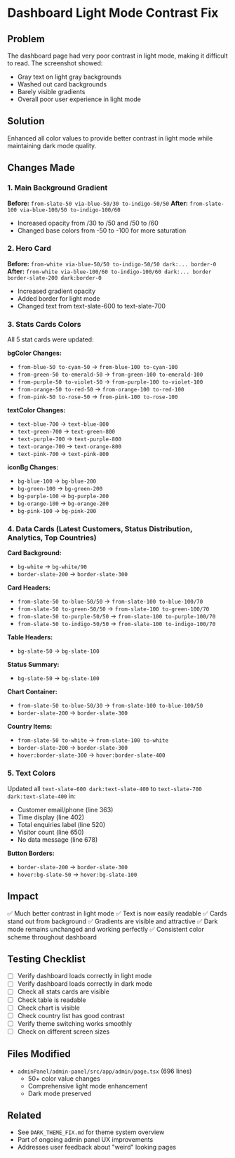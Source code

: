 # Dashboard Light Mode Contrast Fix

## Problem
The dashboard page had very poor contrast in light mode, making it difficult to read. The screenshot showed:
- Gray text on light gray backgrounds
- Washed out card backgrounds
- Barely visible gradients
- Overall poor user experience in light mode

## Solution
Enhanced all color values to provide better contrast in light mode while maintaining dark mode quality.

## Changes Made

### 1. Main Background Gradient
**Before:** `from-slate-50 via-blue-50/30 to-indigo-50/50`
**After:** `from-slate-100 via-blue-100/50 to-indigo-100/60`
- Increased opacity from /30 to /50 and /50 to /60
- Changed base colors from -50 to -100 for more saturation

### 2. Hero Card
**Before:** `from-white via-blue-50/50 to-indigo-50/50 dark:... border-0`
**After:** `from-white via-blue-100/60 to-indigo-100/60 dark:... border border-slate-200 dark:border-0`
- Increased gradient opacity
- Added border for light mode
- Changed text from text-slate-600 to text-slate-700

### 3. Stats Cards Colors
All 5 stat cards were updated:

**bgColor Changes:**
- `from-blue-50 to-cyan-50` → `from-blue-100 to-cyan-100`
- `from-green-50 to-emerald-50` → `from-green-100 to-emerald-100`
- `from-purple-50 to-violet-50` → `from-purple-100 to-violet-100`
- `from-orange-50 to-red-50` → `from-orange-100 to-red-100`
- `from-pink-50 to-rose-50` → `from-pink-100 to-rose-100`

**textColor Changes:**
- `text-blue-700` → `text-blue-800`
- `text-green-700` → `text-green-800`
- `text-purple-700` → `text-purple-800`
- `text-orange-700` → `text-orange-800`
- `text-pink-700` → `text-pink-800`

**iconBg Changes:**
- `bg-blue-100` → `bg-blue-200`
- `bg-green-100` → `bg-green-200`
- `bg-purple-100` → `bg-purple-200`
- `bg-orange-100` → `bg-orange-200`
- `bg-pink-100` → `bg-pink-200`

### 4. Data Cards (Latest Customers, Status Distribution, Analytics, Top Countries)

**Card Background:**
- `bg-white` → `bg-white/90`
- `border-slate-200` → `border-slate-300`

**Card Headers:**
- `from-slate-50 to-blue-50/50` → `from-slate-100 to-blue-100/70`
- `from-slate-50 to-green-50/50` → `from-slate-100 to-green-100/70`
- `from-slate-50 to-purple-50/50` → `from-slate-100 to-purple-100/70`
- `from-slate-50 to-indigo-50/50` → `from-slate-100 to-indigo-100/70`

**Table Headers:**
- `bg-slate-50` → `bg-slate-100`

**Status Summary:**
- `bg-slate-50` → `bg-slate-100`

**Chart Container:**
- `from-slate-50 to-blue-50/30` → `from-slate-100 to-blue-100/50`
- `border-slate-200` → `border-slate-300`

**Country Items:**
- `from-slate-50 to-white` → `from-slate-100 to-white`
- `border-slate-200` → `border-slate-300`
- `hover:border-slate-300` → `hover:border-slate-400`

### 5. Text Colors
Updated all `text-slate-600 dark:text-slate-400` to `text-slate-700 dark:text-slate-400` in:
- Customer email/phone (line 363)
- Time display (line 402)
- Total enquiries label (line 520)
- Visitor count (line 650)
- No data message (line 678)

**Button Borders:**
- `border-slate-200` → `border-slate-300`
- `hover:bg-slate-50` → `hover:bg-slate-100`

## Impact
✅ Much better contrast in light mode
✅ Text is now easily readable
✅ Cards stand out from background
✅ Gradients are visible and attractive
✅ Dark mode remains unchanged and working perfectly
✅ Consistent color scheme throughout dashboard

## Testing Checklist
- [ ] Verify dashboard loads correctly in light mode
- [ ] Verify dashboard loads correctly in dark mode
- [ ] Check all stats cards are visible
- [ ] Check table is readable
- [ ] Check chart is visible
- [ ] Check country list has good contrast
- [ ] Verify theme switching works smoothly
- [ ] Check on different screen sizes

## Files Modified
- `adminPanel/admin-panel/src/app/admin/page.tsx` (696 lines)
  - 50+ color value changes
  - Comprehensive light mode enhancement
  - Dark mode preserved

## Related
- See `DARK_THEME_FIX.md` for theme system overview
- Part of ongoing admin panel UX improvements
- Addresses user feedback about "weird" looking pages
